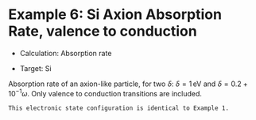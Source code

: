 # Example 6: Si Axion Absorption Rate, valence to conduction

- Calculation: Absorption rate

- Target: Si

Absorption rate of an axion-like particle, for two $\delta$: $\delta = 1 \, \mathrm{eV}$ and $\delta = 0.2 + 10^{-1} \omega$. Only valence to conduction transitions are included.

```{note}
This electronic state configuration is identical to Example 1.
```
